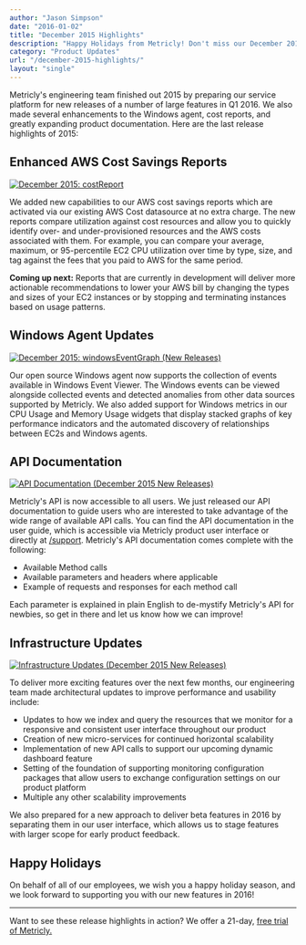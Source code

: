 ```yaml
---
author: "Jason Simpson"
date: "2016-01-02"
title: "December 2015 Highlights"
description: "Happy Holidays from Metricly! Don't miss our December 2015 New Releases - we rolled out some great new features, including API Documentation."
category: "Product Updates"
url: "/december-2015-highlights/"
layout: "single"
---
```


Metricly's engineering team finished out 2015 by preparing our service platform for new releases of a number of large features in Q1 2016. We also made several enhancements to the Windows agent, cost reports, and greatly expanding product documentation. Here are the last release highlights of 2015:

Enhanced AWS Cost Savings Reports
---------------------------------

[![December 2015: costReport](https://s3-us-west-2.amazonaws.com/com-netuitive-app-usw2-public/wp-content/uploads/2016/03/costReport.jpg)](https://s3-us-west-2.amazonaws.com/com-netuitive-app-usw2-public/wp-content/uploads/2016/03/costReport.jpg)

We added new capabilities to our AWS cost savings reports which are activated via our existing AWS Cost datasource at no extra charge. The new reports compare utilization against cost resources and allow you to quickly identify over- and under-provisioned resources and the AWS costs associated with them. For example, you can compare your average, maximum, or 95-percentile EC2 CPU utilization over time by type, size, and tag against the fees that you paid to AWS for the same period.

**Coming up next:** Reports that are currently in development will deliver more actionable recommendations to lower your AWS bill by changing the types and sizes of your EC2 instances or by stopping and terminating instances based on usage patterns.

Windows Agent Updates
---------------------

[![December 2015: windowsEventGraph (New Releases)](https://s3-us-west-2.amazonaws.com/com-netuitive-app-usw2-public/wp-content/uploads/2016/03/windowsEventGraph.jpg)](https://s3-us-west-2.amazonaws.com/com-netuitive-app-usw2-public/wp-content/uploads/2016/03/windowsEventGraph.jpg)

Our open source Windows agent now supports the collection of events available in Windows Event Viewer. The Windows events can be viewed alongside collected events and detected anomalies from other data sources supported by Metricly. We also added support for Windows metrics in our CPU Usage and Memory Usage widgets that display stacked graphs of key performance indicators and the automated discovery of relationships between EC2s and Windows agents.

API Documentation
-----------------

[![API Documentation (December 2015 New Releases)](https://s3-us-west-2.amazonaws.com/com-netuitive-app-usw2-public/wp-content/uploads/2016/03/APIDocs.jpg)](https://s3-us-west-2.amazonaws.com/com-netuitive-app-usw2-public/wp-content/uploads/2016/03/APIDocs.jpg)

Metricly's API is now accessible to all users. We just released our API documentation to guide users who are interested to take advantage of the wide range of available API calls. You can find the API documentation in the user guide, which is accessible via Metricly product user interface or directly at [/support](/support). Metricly's API documentation comes complete with the following:

-   Available Method calls
-   Available parameters and headers where applicable
-   Example of requests and responses for each method call

Each parameter is explained in plain English to de-mystify Metricly's API for newbies, so get in there and let us know how we can improve!

Infrastructure Updates
----------------------

[![Infrastructure Updates (December 2015 New Releases)](https://s3-us-west-2.amazonaws.com/com-netuitive-app-usw2-public/wp-content/uploads/2016/03/timeControl.jpg)](https://s3-us-west-2.amazonaws.com/com-netuitive-app-usw2-public/wp-content/uploads/2016/03/timeControl.jpg)

To deliver more exciting features over the next few months, our engineering team made architectural updates to improve performance and usability include:

-   Updates to how we index and query the resources that we monitor for a responsive and consistent user interface throughout our product
-   Creation of new micro-services for continued horizontal scalability
-   Implementation of new API calls to support our upcoming dynamic dashboard feature
-   Setting of the foundation of supporting monitoring configuration packages that allow users to exchange configuration settings on our product platform
-   Multiple any other scalability improvements

We also prepared for a new approach to deliver beta features in 2016 by separating them in our user interface, which allows us to stage features with larger scope for early product feedback.

Happy Holidays
--------------

On behalf of all of our employees, we wish you a happy holiday season, and we look forward to supporting you with our new features in 2016!

* * * * *

Want to see these release highlights in action? We offer a 21-day, [free trial of Metricly.](/signup)
